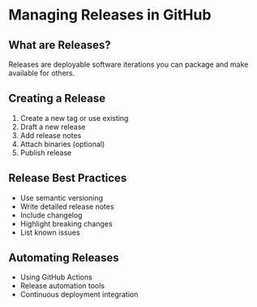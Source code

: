 # Managing Releases in GitHub

## What are Releases?
Releases are deployable software iterations you can package and make available for others.

## Creating a Release
1. Create a new tag or use existing
2. Draft a new release
3. Add release notes
4. Attach binaries (optional)
5. Publish release

## Release Best Practices
- Use semantic versioning
- Write detailed release notes
- Include changelog
- Highlight breaking changes
- List known issues

## Automating Releases
- Using GitHub Actions
- Release automation tools
- Continuous deployment integration
